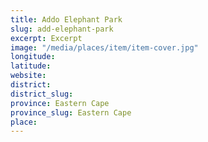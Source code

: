 ```yaml
---
title: Addo Elephant Park
slug: add-elephant-park
excerpt: Excerpt
image: "/media/places/item/item-cover.jpg"
longitude: 
latitude: 
website: 
district: 
district_slug: 
province: Eastern Cape
province_slug: Eastern Cape
place: 
---
```

